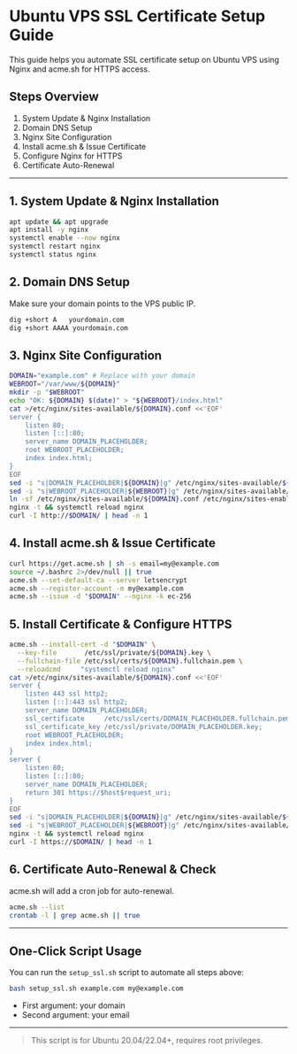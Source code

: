 # Ubuntu VPS SSL Certificate Setup Guide

This guide helps you automate SSL certificate setup on Ubuntu VPS using Nginx and acme.sh for HTTPS access.

## Steps Overview
1. System Update & Nginx Installation
2. Domain DNS Setup
3. Nginx Site Configuration
4. Install acme.sh & Issue Certificate
5. Configure Nginx for HTTPS
6. Certificate Auto-Renewal

---

## 1. System Update & Nginx Installation
```bash
apt update && apt upgrade
apt install -y nginx
systemctl enable --now nginx
systemctl restart nginx
systemctl status nginx
```

## 2. Domain DNS Setup
Make sure your domain points to the VPS public IP.
```bash
dig +short A   yourdomain.com
dig +short AAAA yourdomain.com
```

## 3. Nginx Site Configuration
```bash
DOMAIN="example.com" # Replace with your domain
WEBROOT="/var/www/${DOMAIN}"
mkdir -p "$WEBROOT"
echo "OK: ${DOMAIN} $(date)" > "${WEBROOT}/index.html"
cat >/etc/nginx/sites-available/${DOMAIN}.conf <<'EOF'
server {
    listen 80;
    listen [::]:80;
    server_name DOMAIN_PLACEHOLDER;
    root WEBROOT_PLACEHOLDER;
    index index.html;
}
EOF
sed -i "s|DOMAIN_PLACEHOLDER|${DOMAIN}|g" /etc/nginx/sites-available/${DOMAIN}.conf
sed -i "s|WEBROOT_PLACEHOLDER|${WEBROOT}|g" /etc/nginx/sites-available/${DOMAIN}.conf
ln -sf /etc/nginx/sites-available/${DOMAIN}.conf /etc/nginx/sites-enabled/${DOMAIN}.conf
nginx -t && systemctl reload nginx
curl -I http://$DOMAIN/ | head -n 1
```

## 4. Install acme.sh & Issue Certificate
```bash
curl https://get.acme.sh | sh -s email=my@example.com
source ~/.bashrc 2>/dev/null || true
acme.sh --set-default-ca --server letsencrypt
acme.sh --register-account -m my@example.com
acme.sh --issue -d "$DOMAIN" --nginx -k ec-256
```

## 5. Install Certificate & Configure HTTPS
```bash
acme.sh --install-cert -d "$DOMAIN" \
  --key-file       /etc/ssl/private/${DOMAIN}.key \
  --fullchain-file /etc/ssl/certs/${DOMAIN}.fullchain.pem \
  --reloadcmd     "systemctl reload nginx"
cat >/etc/nginx/sites-available/${DOMAIN}.conf <<'EOF'
server {
    listen 443 ssl http2;
    listen [::]:443 ssl http2;
    server_name DOMAIN_PLACEHOLDER;
    ssl_certificate     /etc/ssl/certs/DOMAIN_PLACEHOLDER.fullchain.pem;
    ssl_certificate_key /etc/ssl/private/DOMAIN_PLACEHOLDER.key;
    root WEBROOT_PLACEHOLDER;
    index index.html;
}
server {
    listen 80;
    listen [::]:80;
    server_name DOMAIN_PLACEHOLDER;
    return 301 https://$host$request_uri;
}
EOF
sed -i "s|DOMAIN_PLACEHOLDER|${DOMAIN}|g" /etc/nginx/sites-available/${DOMAIN}.conf
sed -i "s|WEBROOT_PLACEHOLDER|${WEBROOT}|g" /etc/nginx/sites-available/${DOMAIN}.conf
nginx -t && systemctl reload nginx
curl -I https://$DOMAIN/ | head -n 1
```

## 6. Certificate Auto-Renewal & Check
acme.sh will add a cron job for auto-renewal.
```bash
acme.sh --list
crontab -l | grep acme.sh || true
```

---

## One-Click Script Usage

You can run the `setup_ssl.sh` script to automate all steps above:

```bash
bash setup_ssl.sh example.com my@example.com
```

- First argument: your domain
- Second argument: your email

---

> This script is for Ubuntu 20.04/22.04+, requires root privileges.
